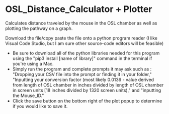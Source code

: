 # OSL_Distance_Calculator + Plotter
Calculates distance traveled by the mouse in the OSL chamber as well as plotting the pathway on a graph. 

Download the file/copy paste the file onto a python program reader (I like Visual Code Studio, but I am sure other source-code editors will be feasible) 

- Be sure to download all of the python libraries needed for this program using the "pip3 install [name of library]" command in the terminal if you're using a Mac.
- Simply run the program and complete prompts it may ask such as : "Dropping your CSV file into the prompt or finding it in your folder," "Inputting your conversion factor (most likely 0.0136 - value derived from length of OSL chamber in inches divided by length of OSL chamber in screen units [18 inches divided by 1320 screen units)," and "inputting the Mouse_ID."
- Click the save button on the bottom right of the plot popup to determine if you would like to save it.

